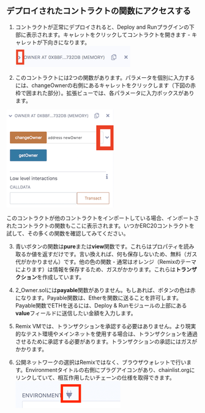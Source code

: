## デプロイされたコントラクトの関数にアクセスする

1. コントラクトが正常にデプロイされると、Deploy and Runプラグインの下部に表示されます。キャレットをクリックしてコントラクトを開きます - キャレットが下向きになります。
![deploy contract](https://raw.githubusercontent.com/ethereum/remix-workshops/master/Basics/interacting/images/instance.png "deployed contract")

2. このコントラクトには2つの関数があります。パラメータを個別に入力するには、changeOwnerの右側にあるキャレットをクリックします（下図の赤枠で囲まれた部分）。拡張ビューでは、各パラメータに入力ボックスがあります。
   
![deploy contract](https://raw.githubusercontent.com/ethereum/remix-workshops/master/Basics/interacting/images/deployed_open2.png "deployed contract")

このコントラクトが他のコントラクトをインポートしている場合、インポートされたコントラクトの関数もここに表示されます。いつかERC20コントラクトを試して、その多くの関数を確認してみてください。

3. 青いボタンの関数は**pure**または**view**関数です。これらはプロパティを読み取るか値を返すだけです。言い換えれば、何も保存しないため、無料（ガス代がかかりません）です。他の色の関数 - 通常はオレンジ（Remixのテーマによります）は情報を保存するため、ガスがかかります。これらは**トランザクション**を作成しています。

4. 2_Owner.solには**payable**関数がありません。もしあれば、ボタンの色は赤になります。Payable関数は、Etherを関数に送ることを許可します。Payable関数でETHを送るには、Deploy & Runモジュールの上部にある**value**フィールドに送信したい金額を入力します。

5. Remix VMでは、トランザクションを承認する必要はありません。より現実的なテスト環境やメインネットを使用する場合は、トランザクションを通過させるために承認する必要があります。トランザクションの承認にはガスがかかります。

6. 公開ネットワークの選択はRemixではなく、ブラウザウォレットで行います。Environmentタイトルの右側にプラグアイコンがあり、chainlist.orgにリンクしていて、相互作用したいチェーンの仕様を取得できます。
![chainlist](https://raw.githubusercontent.com/ethereum/remix-workshops/master/Basics/interacting/images/chainlist.png "chainlist")
